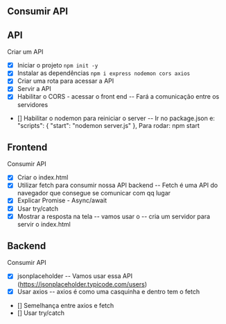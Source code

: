 ## Consumir API

## API 
Criar um API
- [x] Iniciar o projeto `npm init -y`
- [x] Instalar as dependências `npm i express nodemon cors axios` 
- [x] Criar uma rota para acessar a API
- [x] Servir a API
- [X] Habilitar o CORS - acessar o front end -- Fará a comunicação entre os servidores
- [] Habilitar o nodemon para reiniciar o server -- Ir no package.json e: 
  "scripts": {
    "start": "nodemon server.js"
  },
  Para rodar: npm start

## Frontend
Consumir API
- [x] Criar o index.html
- [x] Utilizar fetch para consumir nossa API backend -- Fetch é uma API do navegador que consegue se comunicar com qq lugar
- [x] Explicar Promise - Async/await
- [x] Usar try/catch
- [x] Mostrar a resposta na tela -- vamos usar o   -- cria um servidor para servir o index.html

## Backend
Consumir API
- [x] jsonplaceholder -- Vamos usar essa API (https://jsonplaceholder.typicode.com/users)
- [x] Usar axios -- axios é como uma casquinha e dentro tem o fetch
- [] Semelhança entre axios e fetch
- [] Usar try/catch

